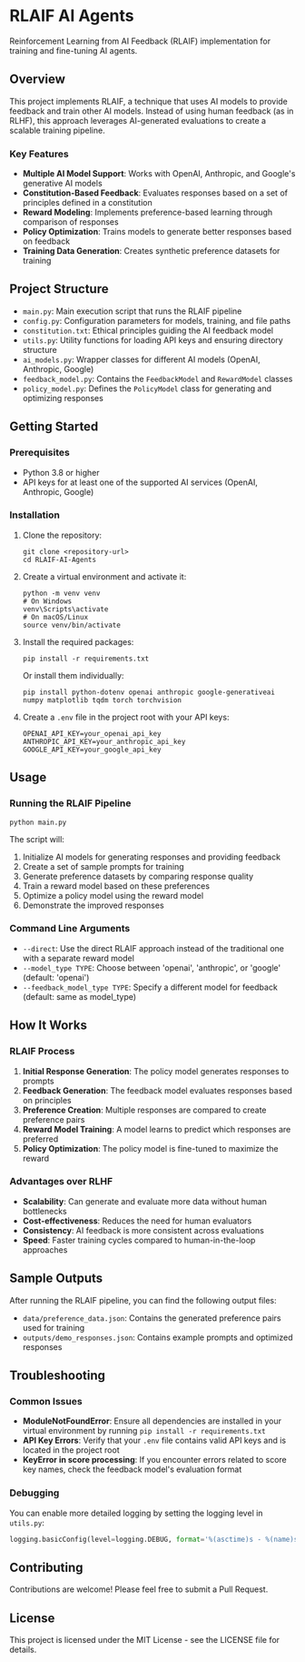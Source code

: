 # RLAIF AI Agents

Reinforcement Learning from AI Feedback (RLAIF) implementation for training and fine-tuning AI agents.

## Overview

This project implements RLAIF, a technique that uses AI models to provide feedback and train other AI models. Instead of using human feedback (as in RLHF), this approach leverages AI-generated evaluations to create a scalable training pipeline.

### Key Features

- **Multiple AI Model Support**: Works with OpenAI, Anthropic, and Google's generative AI models
- **Constitution-Based Feedback**: Evaluates responses based on a set of principles defined in a constitution
- **Reward Modeling**: Implements preference-based learning through comparison of responses
- **Policy Optimization**: Trains models to generate better responses based on feedback
- **Training Data Generation**: Creates synthetic preference datasets for training

## Project Structure

- `main.py`: Main execution script that runs the RLAIF pipeline
- `config.py`: Configuration parameters for models, training, and file paths
- `constitution.txt`: Ethical principles guiding the AI feedback model
- `utils.py`: Utility functions for loading API keys and ensuring directory structure
- `ai_models.py`: Wrapper classes for different AI models (OpenAI, Anthropic, Google)
- `feedback_model.py`: Contains the `FeedbackModel` and `RewardModel` classes
- `policy_model.py`: Defines the `PolicyModel` class for generating and optimizing responses

## Getting Started

### Prerequisites

- Python 3.8 or higher
- API keys for at least one of the supported AI services (OpenAI, Anthropic, Google)

### Installation

1. Clone the repository:
   ```
   git clone <repository-url>
   cd RLAIF-AI-Agents
   ```

2. Create a virtual environment and activate it:
   ```
   python -m venv venv
   # On Windows
   venv\Scripts\activate
   # On macOS/Linux
   source venv/bin/activate
   ```

3. Install the required packages:
   ```
   pip install -r requirements.txt
   ```
   Or install them individually:
   ```
   pip install python-dotenv openai anthropic google-generativeai numpy matplotlib tqdm torch torchvision
   ```

4. Create a `.env` file in the project root with your API keys:
   ```
   OPENAI_API_KEY=your_openai_api_key
   ANTHROPIC_API_KEY=your_anthropic_api_key
   GOOGLE_API_KEY=your_google_api_key
   ```

## Usage

### Running the RLAIF Pipeline

```
python main.py
```

The script will:
1. Initialize AI models for generating responses and providing feedback
2. Create a set of sample prompts for training
3. Generate preference datasets by comparing response quality
4. Train a reward model based on these preferences
5. Optimize a policy model using the reward model
6. Demonstrate the improved responses

### Command Line Arguments

- `--direct`: Use the direct RLAIF approach instead of the traditional one with a separate reward model
- `--model_type TYPE`: Choose between 'openai', 'anthropic', or 'google' (default: 'openai')
- `--feedback_model_type TYPE`: Specify a different model for feedback (default: same as model_type)

## How It Works

### RLAIF Process

1. **Initial Response Generation**: The policy model generates responses to prompts
2. **Feedback Generation**: The feedback model evaluates responses based on principles
3. **Preference Creation**: Multiple responses are compared to create preference pairs
4. **Reward Model Training**: A model learns to predict which responses are preferred
5. **Policy Optimization**: The policy model is fine-tuned to maximize the reward

### Advantages over RLHF

- **Scalability**: Can generate and evaluate more data without human bottlenecks
- **Cost-effectiveness**: Reduces the need for human evaluators
- **Consistency**: AI feedback is more consistent across evaluations
- **Speed**: Faster training cycles compared to human-in-the-loop approaches

## Sample Outputs

After running the RLAIF pipeline, you can find the following output files:

- `data/preference_data.json`: Contains the generated preference pairs used for training
- `outputs/demo_responses.json`: Contains example prompts and optimized responses

## Troubleshooting

### Common Issues

- **ModuleNotFoundError**: Ensure all dependencies are installed in your virtual environment by running `pip install -r requirements.txt`
- **API Key Errors**: Verify that your `.env` file contains valid API keys and is located in the project root
- **KeyError in score processing**: If you encounter errors related to score key names, check the feedback model's evaluation format

### Debugging

You can enable more detailed logging by setting the logging level in `utils.py`:

```python
logging.basicConfig(level=logging.DEBUG, format='%(asctime)s - %(name)s - %(levelname)s - %(message)s')
```

## Contributing

Contributions are welcome! Please feel free to submit a Pull Request.

## License

This project is licensed under the MIT License - see the LICENSE file for details.
